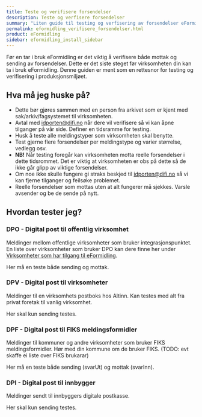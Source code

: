 ```yaml
---
title: Teste og verifisere forsendelser
description: Teste og verfisere forsendelser
summary: "Liten guide til testing og verfisering av forsendelser eFormidling"
permalink: eformidling_verifisere_forsendelser.html
product: eFormidling
sidebar: eformidling_install_sidebar
---
```


Før en tar i bruk eFormidling er det viktig å verifisere både mottak og sending av forsendelser. Dette er det siste steget før virksomheten din kan ta i bruk eFormidling. Denne guiden er ment som en rettesnor for testing og verifisering i produksjonsmiljøet.

## Hva må jeg huske på?

- Dette bør gjøres sammen med en person fra arkivet som er kjent med sak/arkiv/fagsystemet til virksomheten.
- Avtal med idporten@difi.no når dere vil verifisere så vi kan åpne tilganger på vår side. Definer en tidsramme for testing.
- Husk å teste alle meldingstyper som virksomheten skal benytte.
- Test gjerne flere forsendelser per meldingstype og varier størrelse, vedlegg osv.
- **NB!** Når testing foregår kan virksomheten motta reelle forsendelser i dette tidsrommet. Det er viktig at virksomheten er obs på dette så de ikke går glipp av viktige forsendelser.
- Om noe ikke skulle fungere gi straks beskjed til idporten@difi.no så vi kan fjerne tilganger og feilsøke problemet.
- Reelle forsendelser som mottas uten at alt fungerer må sjekkes. Varsle avsender og be de sende på nytt.

## Hvordan tester jeg?

### DPO - Digital post til offentlig virksomhet
Meldinger mellom offentlige virksomheter som bruker integrasjonspunktet. En liste over virksomheter som bruker DPO kan dere finne her under [Virksomheter som har tilgang til eFormidling](https://samarbeid.difi.no/felleslosninger/eformidling).

Her må en teste både sending og mottak.

### DPV - Digital post til virksomheter
Meldinger til en virksomhets postboks hos Altinn. Kan testes med alt fra privat foretak til vanlig virksomhet.

Her skal kun sending testes.

### DPF - Digital post til FIKS meldingsformidler
Meldinger til kommuner og andre virksomheter som bruker FIKS meldingsformidler. Hør med din kommune om de bruker FIKS. (TODO: evt skaffe ei liste over FIKS brukarar)

Her må en teste både sending (svarUt) og mottak (svarInn).

### DPI - Digital post til innbygger
Meldinger sendt til innbyggers digitale postkasse. 

Her skal kun sending testes.
